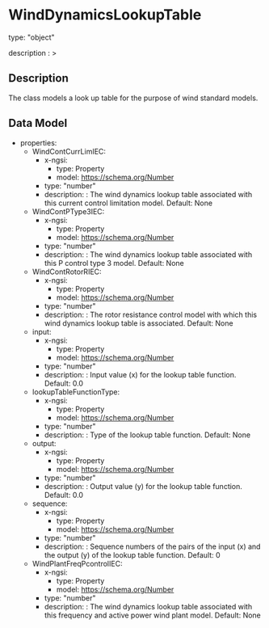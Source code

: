 # WindDynamicsLookupTable
type: "object"
description : >
## Description
The class models a look up table for the purpose of wind standard models.

## Data Model
  - properties:
    - WindContCurrLimIEC:
      - x-ngsi:
        - type: Property
        - model: https://schema.org/Number
      - type: "number"
      - description: : The wind dynamics lookup table associated with this current control limitation model. Default: None
    - WindContPType3IEC:
      - x-ngsi:
        - type: Property
        - model: https://schema.org/Number
      - type: "number"
      - description: : The wind dynamics lookup table associated with this P control type 3 model. Default: None
    - WindContRotorRIEC:
      - x-ngsi:
        - type: Property
        - model: https://schema.org/Number
      - type: "number"
      - description: : The rotor resistance control model with which this wind dynamics lookup table is associated. Default: None
    - input:
      - x-ngsi:
        - type: Property
        - model: https://schema.org/Number
      - type: "number"
      - description: : Input value (x) for the lookup table function. Default: 0.0
    - lookupTableFunctionType:
      - x-ngsi:
        - type: Property
        - model: https://schema.org/Number
      - type: "number"
      - description: : Type of the lookup table function. Default: None
    - output:
      - x-ngsi:
        - type: Property
        - model: https://schema.org/Number
      - type: "number"
      - description: : Output value (y) for the lookup table function. Default: 0.0
    - sequence:
      - x-ngsi:
        - type: Property
        - model: https://schema.org/Number
      - type: "number"
      - description: : Sequence numbers of the pairs of the input (x) and the output (y) of the lookup table function. Default: 0
    - WindPlantFreqPcontrolIEC:
      - x-ngsi:
        - type: Property
        - model: https://schema.org/Number
      - type: "number"
      - description: : The wind dynamics lookup table associated with this frequency and active power wind plant model. Default: None
